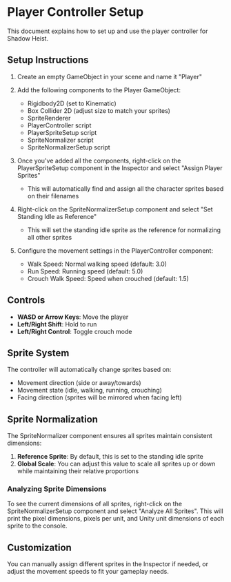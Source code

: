 # Player Controller Setup

This document explains how to set up and use the player controller for Shadow Heist.

## Setup Instructions

1. Create an empty GameObject in your scene and name it "Player"
2. Add the following components to the Player GameObject:
   - Rigidbody2D (set to Kinematic)
   - Box Collider 2D (adjust size to match your sprites)
   - SpriteRenderer
   - PlayerController script
   - PlayerSpriteSetup script
   - SpriteNormalizer script
   - SpriteNormalizerSetup script

3. Once you've added all the components, right-click on the PlayerSpriteSetup component in the Inspector and select "Assign Player Sprites"
   - This will automatically find and assign all the character sprites based on their filenames

4. Right-click on the SpriteNormalizerSetup component and select "Set Standing Idle as Reference"
   - This will set the standing idle sprite as the reference for normalizing all other sprites

5. Configure the movement settings in the PlayerController component:
   - Walk Speed: Normal walking speed (default: 3.0)
   - Run Speed: Running speed (default: 5.0)
   - Crouch Walk Speed: Speed when crouched (default: 1.5)

## Controls

- **WASD or Arrow Keys**: Move the player
- **Left/Right Shift**: Hold to run
- **Left/Right Control**: Toggle crouch mode

## Sprite System

The controller will automatically change sprites based on:
- Movement direction (side or away/towards)
- Movement state (idle, walking, running, crouching)
- Facing direction (sprites will be mirrored when facing left)

## Sprite Normalization

The SpriteNormalizer component ensures all sprites maintain consistent dimensions:

1. **Reference Sprite**: By default, this is set to the standing idle sprite
2. **Global Scale**: You can adjust this value to scale all sprites up or down while maintaining their relative proportions

### Analyzing Sprite Dimensions

To see the current dimensions of all sprites, right-click on the SpriteNormalizerSetup component and select "Analyze All Sprites". This will print the pixel dimensions, pixels per unit, and Unity unit dimensions of each sprite to the console.

## Customization

You can manually assign different sprites in the Inspector if needed, or adjust the movement speeds to fit your gameplay needs.
